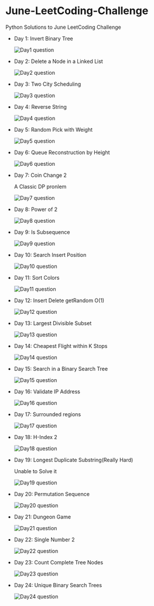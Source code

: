 # June-LeetCoding-Challenge
Python Solutions to June LeetCoding Challenge

<ul>
    <li>
		<p>Day 1: Invert Binary Tree</p>
		<img src="./questions/day1.png" alt="Day1 question">
    </li>
    <li>
		<p>Day 2: Delete a Node in a Linked List</p>
		<img src="./questions/day2.png" alt="Day2 question">
    </li>
    <li>
		<p>Day 3: Two City Scheduling</p>
		<img src="./questions/day3.png" alt="Day3 question">
    </li>
    <li>
		<p>Day 4: Reverse String</p>
		<img src="./questions/day4.png" alt="Day4 question">
    </li>
    <li>
		<p>Day 5: Random Pick with Weight</p>
		<img src="./questions/day5.png" alt="Day5 question">
    </li>
    <li>
		<p>Day 6: Queue Reconstruction by Height</p>
		<img src="./questions/day6.png" alt="Day6 question">
    </li>
    <li>
		<p>Day 7: Coin Change 2</p>
		<p>A Classic DP pronlem</p>
		<img src="./questions/day7.png" alt="Day7 question">
    </li>
	<li>
		<p>Day 8: Power of 2</p>
		<img src="./questions/day8.png" alt="Day8 question">
    </li>
	<li>
		<p>Day 9: Is Subsequence</p>
		<img src="./questions/day9.png" alt="Day9 question">
    </li>
	<li>
		<p>Day 10: Search Insert Position</p>
		<img src="./questions/day10.png" alt="Day10 question">
	</li>
	<li>
		<p>Day 11: Sort Colors</p>
		<img src="./questions/day11.png" alt="Day11 question">
	</li>
	<li>
		<p>Day 12: Insert Delete getRandom O(1)</p>
		<img src="./questions/day12.png" alt="Day12 question">
	</li>
	<li>
		<p>Day 13: Largest Divisible Subset</p>
		<img src="./questions/day13.png" alt="Day13 question">
	</li>
	<li>
		<p>Day 14: Cheapest Flight within K Stops</p>
		<img src="./questions/day14.png" alt="Day14 question">
	</li>
	<li>
		<p>Day 15: Search in a Binary Search Tree</p>
		<img src="./questions/day15.png" alt="Day15 question">
	</li>
	<li>
		<p>Day 16: Validate IP Address</p>
		<img src="./questions/day16.png" alt="Day16 question">
	</li>
	<li>
		<p>Day 17: Surrounded regions</p>
		<img src="./questions/day17.png" alt="Day17 question">
	</li>
	<li>
		<p>Day 18: H-Index 2</p>
		<img src="./questions/day18.png" alt="Day18 question">
	</li>
	<li>
		<p>Day 19: Longest Duplicate Substring(Really Hard)</p>
		<p>Unable to Solve it</p>
		<img src="./questions/day19.png" alt="Day19 question">
	</li>
	<li>
		<p>Day 20: Permutation Sequence</p>
		<img src="./questions/day20.png" alt="Day20 question">
	</li>
	<li>
		<p>Day 21: Dungeon Game</p>
		<img src="./questions/day21.png" alt="Day21 question">
	</li>
	<li>
		<p>Day 22: Single Number 2</p>
		<img src="./questions/day22.png" alt="Day22 question">
	</li>
	<li>
		<p>Day 23: Count Complete Tree Nodes</p>
		<img src="./questions/day23.png" alt="Day23 question">
	</li>
	<li>
		<p>Day 24: Unique Binary Search Trees</p>
		<img src="./questions/day24.png" alt="Day24 question">
	</li>
</ul>